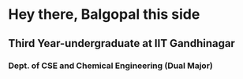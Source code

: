 # Hey there, Balgopal this side

## Third Year-undergraduate at IIT Gandhinagar
### Dept. of CSE and Chemical Engineering (Dual Major)
